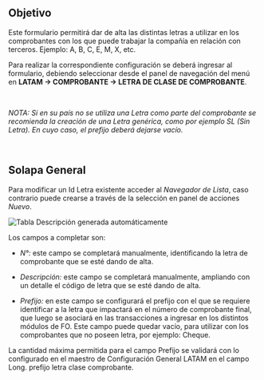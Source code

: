 ## Objetivo

Este formulario permitirá dar de alta las distintas letras a utilizar en los
comprobantes con los que puede trabajar la compañía en relación con terceros.
Ejemplo: A, B, C, E, M, X, etc.

Para realizar la correspondiente configuración se deberá ingresar al formulario,
debiendo seleccionar desde el panel de navegación del menú   en **LATAM →
COMPROBANTE → LETRA DE CLASE DE COMPROBANTE**.

![](img/LetraClaseComprobante/9eaed950977860e513e93d65faf894ca.png)

*NOTA: Si en su país no se utiliza una Letra como parte del comprobante se
recomienda la creación de una Letra genérica, como por ejemplo SL (Sin Letra).
En cuyo caso, el prefijo deberá dejarse vacío.*

![](img/LetraClaseComprobante/9eaed950977860e513e93d65faf894ca.png)

## Solapa General

Para modificar un Id Letra existente acceder al *Navegador de Lista*, caso
contrario puede crearse a través de la selección en panel de acciones *Nuevo*.

![Tabla Descripción generada
automáticamente](img/LetraClaseComprobante/2bc2b7c9c8e7a5490a66805884cb54a6.png)

Los campos a completar son:

-   *N°:* este campo se completará manualmente, identificando la letra de
    comprobante que se esté dando de alta.

-   *Descripción:* este campo se completará manualmente, ampliando con un
    detalle el código de letra que se esté dando de alta.

-   *Prefijo:* en este campo se configurará el prefijo con el que se requiere
    identificar a la letra que impactará en el número de comprobante final, que
    luego se asociará en las transacciones a ingresar en los distintos módulos
    de FO. Este campo puede quedar vacío, para utilizar con los comprobantes que
    no poseen letra, por ejemplo: Cheque.

La cantidad máxima permitida para el campo Prefijo se validará con lo
configurado en el maestro de Configuración General LATAM en el campo Long.
prefijo letra clase comprobante.
